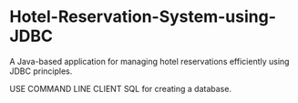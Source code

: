 # Hotel-Reservation-System-using-JDBC
A Java-based application for managing hotel reservations efficiently using JDBC principles.

USE COMMAND LINE CLIENT SQL for creating a database.
